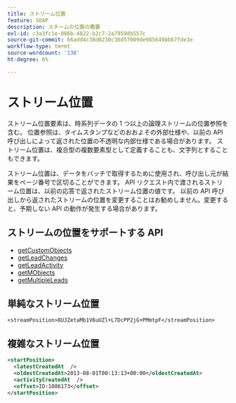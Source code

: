 ```yaml
---
title: ストリーム位置
feature: SOAP
description: スチームの位置の概要
exl-id: c3a3fc1e-086b-4822-b2c7-2a7959db557c
source-git-commit: 66add4c38d0230c36d57009de985649bb67fde3e
workflow-type: tm+mt
source-wordcount: '138'
ht-degree: 6%

---
```


# ストリーム位置

ストリーム位置要素は、時系列データの 1 つ以上の論理ストリームの位置参照を含む。 位置参照は、タイムスタンプなどのおおよその外部仕様や、以前の API 呼び出しによって返された位置の不透明な内部仕様である場合があります。 ストリーム位置は、複合型の複数要素型として定義することも、文字列とすることもできます。

ストリーム位置は、データをバッチで取得するために使用され、呼び出し元が結果をページ番号で区切ることができます。 API リクエスト内で渡されるストリーム位置は、以前の応答で返されたストリーム位置の値です。 以前の API 呼び出しから返されたストリームの位置を変更することはお勧めしません。変更すると、予期しない API の動作が発生する場合があります。

## ストリームの位置をサポートする API

- [getCustomObjects](getcustomobjects.md)
- [getLeadChanges](getleadchanges.md)
- [getLeadActivity](getleadactivity.md)
- [getMObjects](getmobjects.md)
- [getMultipleLeads](getmultipleleads.md)

## 単純なストリーム位置

```
<streamPosition>8UJZetaMb1V6uUZl+L7DcPP2jG+PMmtpF</streamPosition>
```

## 複雑なストリーム位置

```xml
<startPosition>
  <latestCreatedAt  />
  <oldestCreatedAt>2013-08-01T00:13:13+00:00</oldestCreatedAt>
  <activityCreatedAt  />
  <offset>ID:1086173</offset>
</startPosition>
```
